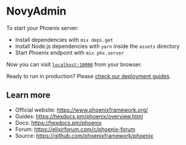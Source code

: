 # NovyAdmin

To start your Phoenix server:

  * Install dependencies with `mix deps.get`
  * Install Node.js dependencies with `yarn` inside the `assets` directory
  * Start Phoenix endpoint with `mix phx.server`

Now you can visit [`localhost:10000`](http://localhost:10000) from your browser.

Ready to run in production? Please [check our deployment guides](https://hexdocs.pm/phoenix/deployment.html).

## Learn more

  * Official website: https://www.phoenixframework.org/
  * Guides: https://hexdocs.pm/phoenix/overview.html
  * Docs: https://hexdocs.pm/phoenix
  * Forum: https://elixirforum.com/c/phoenix-forum
  * Source: https://github.com/phoenixframework/phoenix
